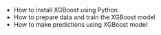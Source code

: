 * How to install XGBoost using Python
* How to prepare data and train the XGBoost model
* How to make predictions using XGBoost model
